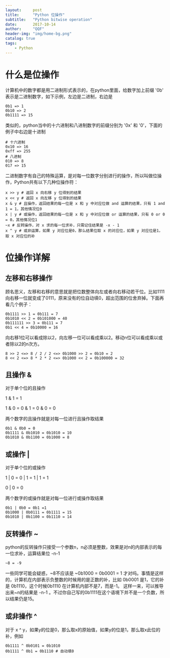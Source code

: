 ```yaml
---
layout:     post
title:      "Python 位操作"
subtitle:   "Python bitwise operation"
date:       2017-10-14
author:     "QQF"
header-img: "img/home-bg.png"
catalog: true
tags:
    - Python
---
```


# 什么是位操作

计算机中的数字都是用二进制形式表示的，在python里面，给数字加上前缀 '0b' 表示是二进制数字，如下示例，左边是二进制，右边是

```
0b1 => 1
0b10 => 2
0b1111 => 15
```

类似的，python当中的十六进制和八进制数字的前缀分别为 '0x' 和 '0'，下面的例子中右边是十进制

```
# 十六进制
0x10 => 16
0xff => 255
# 八进制
010 => 8
017 => 15
```

二进制数字有自己的特殊运算，是对每一位数字分别进行的操作，所以叫做位操作，Python共有以下几种位操作符：

```
x >> y # 返回 x 向右移 y 位得到的结果
x << y # 返回 x 向左移 y 位得到的结果
x & y # 且操作，返回结果的每一位是 x 和 y 中对应位做 and 运算的结果，只有 1 and 1 = 1，其他情况位0
x | y # 或操作，返回结果的每一位是 x 和 y 中对应位做 or 运算的结果，只有 0 or 0 = 0，其他情况位1
~x # 反转操作，对 x 求的每一位求补，只需记住结果是 -x - 1
x ^ y # 或非运算，如果 y 对应位是0，那么结果位取 x 的对应位，如果 y 对应位是1，取 x 对应位的补
```

# 位操作详解

## 左移和右移操作

顾名思义，左移和右移的意思就是把位数整体向左或者向右移动若干位。比如1111向右移一位就变成了0111，原来没有的位自动填0，超出范围的位舍弃掉。下面再看几个例子：

```
0b1111 >> 1 = 0b111 = 7
0b1010 << 2 = 0b101000 = 40
0b111111 >> 3 = 0b111 = 7
0b1 << 4 = 0b10000 = 16
```

向右移1位可以看成除以2，向左移一位可以看成乘以2。移动n位可以看成乘以或者除以2的n次方。

```
8 >> 2 <=> 8 / 2 / 2 <=> 0b1000 >> 2 = 0b10 = 2
8 << 2 <=> 8 * 2 * 2 <=> 0b1000 << 2 = 0b100000 = 32 
```

## 且操作 &

对于单个位的且操作

1 & 1 = 1

1 & 0 = 0 & 1 = 0 & 0 = 0

两个数字的且操作就是对每一位进行且操作取结果

```
0b1 & 0b0 = 0
0b1111 & 0b1010 = 0b1010 = 10
0b1010 & 0b1100 = 0b1000 = 8
```

## 或操作 |

对于单个位的或操作

1 | 0 = 0 | 1 = 1 | 1 = 1

0 | 0 = 0

两个数字的或操作就是对每一位进行或操作取结果

```
0b1 | 0b0 = 0b1 =1
0b1000 | 0b0111 = 0b1111 = 15
0b1010 | 0b1100 = 0b1110 = 14
```

## 反转操作 ~

python的反转操作只接受一个参数n，n必须是整数，效果是对n的内部表示的每一位求补，运算结果位 -n-1

```
~8 = -9
```

一些同学可能会疑惑，~8不应该是 ~0b1000 = 0b0001 = 1 才对吗。事情是这样的，计算机在内部表示负整数的时候用的是正数的补，比如 0b0001 是1，它的补是 0b1110，这个时候0b1110 在计算机内部不是7，而是-1。 这样一来，可以推导出来~n的结果是 -n-1 。不过你自己写的0b1111在这个语境下并不是一个负数，所以结果仍是15。

## 或非操作 ^

对于 x ^ y，如果y的位是0，那么取x的原始值，如果y的位是1，那么取x此位的补，例如

```
0b1111 ^ 0b0101 = 0b1010
0b1111 ^ 0b1 = 0b1110 # 自动填0
```
